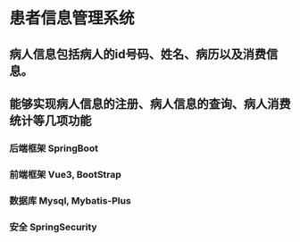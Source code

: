 # 患者信息管理系统
## 病人信息包括病人的id号码、姓名、病历以及消费信息。
## 能够实现病人信息的注册、病人信息的查询、病人消费统计等几项功能

### 后端框架 SpringBoot
### 前端框架 Vue3, BootStrap
### 数据库 Mysql, Mybatis-Plus
### 安全 SpringSecurity
